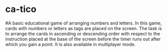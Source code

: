 # ca-tico
#A basic educational game of arranging numbers and letters. In this game, cards with numbers or letters as tags are placed on the screen. The task is to arrange the cards in ascending or descending order with respect to the instruction placed at the base of the screen before the timer runs out after which you gain a point. It is also available in multiplayer mode.
